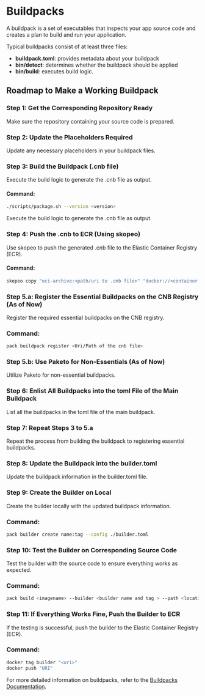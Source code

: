 # Buildpacks

A buildpack is a set of executables that inspects your app source code and creates a plan to build and run your application.

Typical buildpacks consist of at least three files:

- **buildpack.toml**: provides metadata about your buildpack
- **bin/detect**: determines whether the buildpack should be applied
- **bin/build**: executes build logic.

## Roadmap to Make a Working Buildpack

### Step 1: Get the Corresponding Repository Ready
Make sure the repository containing your source code is prepared.

### Step 2: Update the Placeholders Required
Update any necessary placeholders in your buildpack files.

### Step 3: Build the Buildpack (.cnb file)

Execute the build logic to generate the .cnb file as output.

#### Command:
```bash
./scripts/package.sh --version <version>
```

Execute the build logic to generate the .cnb file as output.

### Step 4: Push the .cnb to ECR (Using skopeo)

Use skopeo to push the generated .cnb file to the Elastic Container Registry (ECR).

#### Command:
```bash
skopeo copy "oci-archive:<path/uri to .cmb file>" "docker://<container registry link>"
```

### Step 5.a: Register the Essential Buildpacks on the CNB Registry (As of Now)
Register the required essential buildpacks on the CNB registry.

### Command:
```bash
pack buildpack register <Uri/Path of the cnb file>
```
### Step 5.b: Use Paketo for Non-Essentials (As of Now)
Utilize Paketo for non-essential buildpacks.

### Step 6: Enlist All Buildpacks into the toml File of the Main Buildpack
List all the buildpacks in the toml file of the main buildpack.

### Step 7: Repeat Steps 3 to 5.a
Repeat the process from building the buildpack to registering essential buildpacks.

### Step 8: Update the Buildpack into the builder.toml
Update the buildpack information in the builder.toml file.

### Step 9: Create the Builder on Local
Create the builder locally with the updated buildpack information.
### Command:
```bash
pack builder create name:tag --config ./builder.toml
```
### Step 10: Test the Builder on Corresponding Source Code
Test the builder with the source code to ensure everything works as expected.
### Command:
```bash
pack build <imagename> --builder <builder name and tag > --path <location of source file>
```
### Step 11: If Everything Works Fine, Push the Builder to ECR
If the testing is successful, push the builder to the Elastic Container Registry (ECR).
### Command:
```bash
docker tag builder "<uri>"
docker push "URI"
```

For more detailed information on buildpacks, refer to the [Buildpacks Documentation](https://buildpacks.io/docs/).
